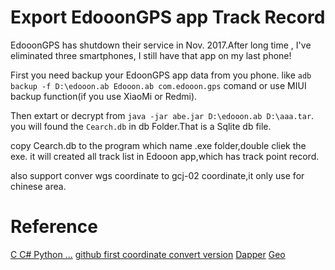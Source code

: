 # Export EdooonGPS app Track Record

EdooonGPS has shutdown their service in Nov. 2017.After long time , I've eliminated three smartphones, I still have that app on my last phone!

First you need backup your EdoonGPS app data from you phone.
like  `adb backup -f D:\edooon.ab Edooon.ab com.edooon.gps` comand or use MIUI backup function(if you use XiaoMi or Redmi).


Then extart or decrypt from `java -jar abe.jar D:\edooon.ab D:\aaa.tar`.
you will found the `Cearch.db` in db Folder.That is a Sqlite db file.

copy Cearch.db to the program which name .exe folder,double cliek the exe.
it will created all track list in Edooon app,which has track point record.

also support conver wgs coordinate to gcj-02 coordinate,it only use for chinese area.

# Reference

[C C# Python ...](https://github.com/googollee/eviltransform)
[github first coordinate convert version](https://github.com/Leask/EvilTransform)
[Dapper](https://www.nuget.org/packages/Dapper/)
[Geo](https://www.nuget.org/packages/Geo)